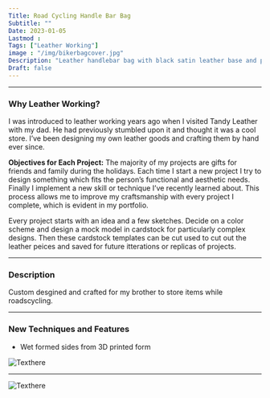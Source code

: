 ```yaml
---
Title: Road Cycling Handle Bar Bag
Subtitle: ""
Date: 2023-01-05
Lastmod : 
Tags: ["Leather Working"]
image : "/img/bikerbagcover.jpg"
Description: "Leather handlebar bag with black satin leather base and patina tan accents. "
Draft: false
---
```


--- 
### Why Leather Working?

I was introduced to leather working years ago when I visited Tandy Leather with my dad. He had previously stumbled upon it and thought it was a cool store. I’ve been designing my own leather goods and crafting them by hand ever since. 

**Objectives for Each Project:**
The majority of my projects are gifts for friends and family during the holidays. Each time I start a new project I try to design something which fits the person’s functional and aesthetic needs. Finally I implement a new skill or technique I’ve recently learned about. This process allows me to improve my craftsmanship with every project I complete, which is evident in my portfolio. 

Every project starts with an idea and a few sketches. Decide on a color scheme and design a mock model in cardstock for particularly complex designs. Then these cardstock templates can be cut used to cut out the leather peices and saved for future itterations or replicas of projects.

--- 
### Description ###
Custom desgined and crafted for my brother to store items while roadscycling.

---

### New Techniques and Features
* Wet formed sides from 3D printed form

![Texthere](/img/wetform.jpg "")

---

![Texthere](/img/bikebagcollage.jpg "")